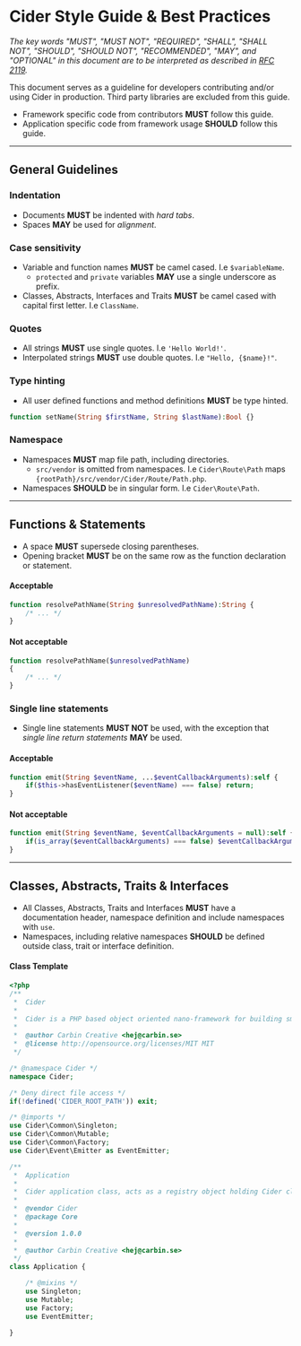 [RFC 2119]: http://www.ietf.org/rfc/rfc2119.txt

# Cider Style Guide & Best Practices

_The key words "MUST", "MUST NOT", "REQUIRED", "SHALL", "SHALL NOT", "SHOULD", "SHOULD NOT", "RECOMMENDED", "MAY", and "OPTIONAL" in this document are to be interpreted as described in [RFC 2119][]._

This document serves as a guideline for developers contributing and/or using Cider in production. Third party libraries are excluded from this guide.

* Framework specific code from contributors **MUST** follow this guide.
* Application specific code from framework usage **SHOULD** follow this guide.


---


## General Guidelines


### Indentation

* Documents **MUST** be indented with _hard tabs_.
* Spaces **MAY** be used for _alignment_.


### Case sensitivity

* Variable and function names **MUST** be camel cased. I.e `$variableName`.
	* `protected` and `private` variables **MAY** use a single underscore as prefix.
* Classes, Abstracts, Interfaces and Traits **MUST** be camel cased with capital first letter. I.e `ClassName`.


### Quotes

* All strings **MUST** use single quotes. I.e `'Hello World!'`.
* Interpolated strings **MUST** use double quotes. I.e `"Hello, {$name}!"`.


### Type hinting

* All user defined functions and method definitions **MUST** be type hinted.

```php
function setName(String $firstName, String $lastName):Bool {}
```


### Namespace

* Namespaces **MUST** map file path, including directories.
	* `src/vendor` is omitted from namespaces. I.e `Cider\Route\Path` maps `{rootPath}/src/vendor/Cider/Route/Path.php`.
* Namespaces **SHOULD** be in singular form. I.e `Cider\Route\Path`.


---


## Functions & Statements

* A space **MUST** supersede closing parentheses.
* Opening bracket **MUST** be on the same row as the function declaration or statement.

#### Acceptable

```php
function resolvePathName(String $unresolvedPathName):String {
	/* ... */
}
```

#### Not acceptable

```php
function resolvePathName($unresolvedPathName)
{
	/* ... */
}
```

### Single line statements

* Single line statements **MUST NOT** be used, with the exception that _single line return statements_ **MAY** be used.

#### Acceptable

```php
function emit(String $eventName, ...$eventCallbackArguments):self {
	if($this->hasEventListener($eventName) === false) return;
}
```

#### Not acceptable

```php
function emit(String $eventName, $eventCallbackArguments = null):self {
	if(is_array($eventCallbackArguments) === false) $eventCallbackArguments = [];
}
```

---


## Classes, Abstracts, Traits & Interfaces

* All Classes, Abstracts, Traits and Interfaces **MUST** have a documentation header, namespace definition and include namespaces with `use`.
* Namespaces, including relative namespaces **SHOULD** be defined outside class, trait or interface definition.

#### Class Template

```php
<?php
/**
 *  Cider
 *
 *  Cider is a PHP based object oriented nano-framework for building small web applications.
 *
 *  @author Carbin Creative <hej@carbin.se>
 *  @license http://opensource.org/licenses/MIT MIT
 */

/* @namespace Cider */
namespace Cider;

/* Deny direct file access */
if(!defined('CIDER_ROOT_PATH')) exit;

/* @imports */
use Cider\Common\Singleton;
use Cider\Common\Mutable;
use Cider\Common\Factory;
use Cider\Event\Emitter as EventEmitter;

/**
 *  Application
 *
 *  Cider application class, acts as a registry object holding Cider class instances.
 *
 *  @vendor Cider
 *  @package Core
 *
 *  @version 1.0.0
 *
 *  @author Carbin Creative <hej@carbin.se>
 */
class Application {

	/* @mixins */
	use Singleton;
	use Mutable;
	use Factory;
	use EventEmitter;

}
```
